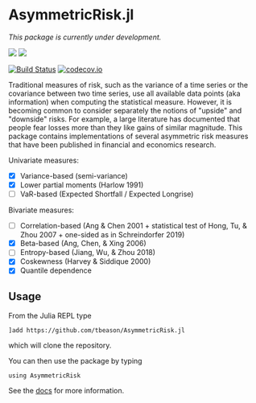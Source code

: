 # AsymmetricRisk.jl

_This package is currently under development._


[![](https://img.shields.io/badge/docs-stable-blue.svg)](https://tbeason.github.io/AsymmetricRisk.jl/stable)
[![](https://img.shields.io/badge/docs-dev-blue.svg)](https://tbeason.github.io/AsymmetricRisk.jl/dev)

[![Build Status](https://travis-ci.org/tbeason/AsymmetricRisk.jl.svg?branch=master)](https://travis-ci.org/tbeason/AsymmetricRisk.jl)
[![codecov.io](http://codecov.io/github/tbeason/AsymmetricRisk.jl/coverage.svg?branch=master)](http://codecov.io/github/tbeason/AsymmetricRisk.jl?branch=master)

Traditional measures of risk, such as the variance of a time series or the covariance between two time series, use all available data points (aka information) when computing the statistical measure. However, it is becoming common to consider separately the notions of "upside" and "downside" risks. For example, a large literature has documented that people fear losses more than they like gains of similar magnitude. This package contains implementations of several asymmetric risk measures that have been published in financial and economics research.


Univariate measures:
 - [X] Variance-based (semi-variance)
 - [X] Lower partial moments (Harlow 1991)
 - [ ] VaR-based (Expected Shortfall / Expected Longrise)
 
Bivariate measures:
 - [ ] Correlation-based (Ang & Chen 2001 + statistical test of Hong, Tu, & Zhou 2007 + one-sided as in Schreindorfer 2019)
 - [X] Beta-based (Ang, Chen, & Xing 2006)
 - [ ] Entropy-based (Jiang, Wu, & Zhou 2018)
 - [X] Coskewness (Harvey & Siddique 2000)
 - [X] Quantile dependence

## Usage
From the Julia REPL type
```
]add https://github.com/tbeason/AsymmetricRisk.jl
```
which will clone the repository.

You can then use the package by typing
```
using AsymmetricRisk
```

See the [docs](https://tbeason.github.io/AsymmetricRisk.jl/stable) for more information.




  


